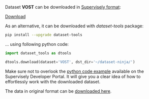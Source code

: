 Dataset **VOST** can be downloaded in [Supervisely format](https://developer.supervisely.com/api-references/supervisely-annotation-json-format):

 [Download](https://assets.supervisely.com/supervisely-supervisely-assets-public/teams_storage/B/c/s4/A8CYlDE9YX4EeH96roVUYR3oAmLpm8ic8bBl0n2hXsqhvsKm7OoA06ZPd56pMQsY7Otxd2gV2jZ7midpqhEjBhNK6OKJo2j0BP0WQ19ztVzOR6g2vwloLezz9pye.tar)

As an alternative, it can be downloaded with *dataset-tools* package:
``` bash
pip install --upgrade dataset-tools
```

... using following python code:
``` python
import dataset_tools as dtools

dtools.download(dataset='VOST', dst_dir='~/dataset-ninja/')
```
Make sure not to overlook the [python code example](https://developer.supervisely.com/getting-started/python-sdk-tutorials/iterate-over-a-local-project) available on the Supervisely Developer Portal. It will give you a clear idea of how to effortlessly work with the downloaded dataset.

The data in original format can be [downloaded here](https://tri-ml-public.s3.amazonaws.com/datasets/VOST.zip).
